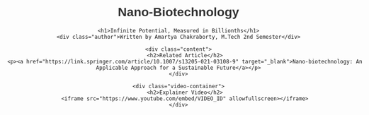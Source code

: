 # Nano-Biotechnology
<!DOCTYPE html>
<html lang="en">
<head>
    <meta charset="UTF-8">
    <meta name="viewport" content="width=device-width, initial-scale=1.0">
    <title>Infinite Potential, Measured in Billionths</title>
    <style>
        body {
            font-family: Arial, sans-serif;
            margin: 20px auto;
            padding: 20px;
            max-width: 900px;
            text-align: center;
        }
        h1 { 
            color: #333; 
            font-size: 28px; 
        }
        .author {
            font-size: 18px;
            color: #555;
            font-weight: bold;
            margin-top: 5px;
            padding: 10px;
            background: #f0f0f0;
            display: inline-block;
            border-radius: 5px;
        }
        .content {
            margin-top: 20px;
        }
        .video-container {
            margin-top: 30px;
        }
        iframe {
            width: 100%;
            height: 400px;
            border: none;
        }
    </style>
</head>
<body>

    <h1>Infinite Potential, Measured in Billionths</h1>
    <div class="author">Written by Amartya Chakraborty, M.Tech 2nd Semester</div>

    <div class="content">
        <h2>Related Article</h2>
        <p><a href="https://link.springer.com/article/10.1007/s13205-021-03108-9" target="_blank">Nano-biotechnology: An Applicable Approach for a Sustainable Future</a></p>
    </div>

    <div class="video-container">
        <h2>Explainer Video</h2>
        <iframe src="https://www.youtube.com/embed/VIDEO_ID" allowfullscreen></iframe>
    </div>

</body>
</html>
